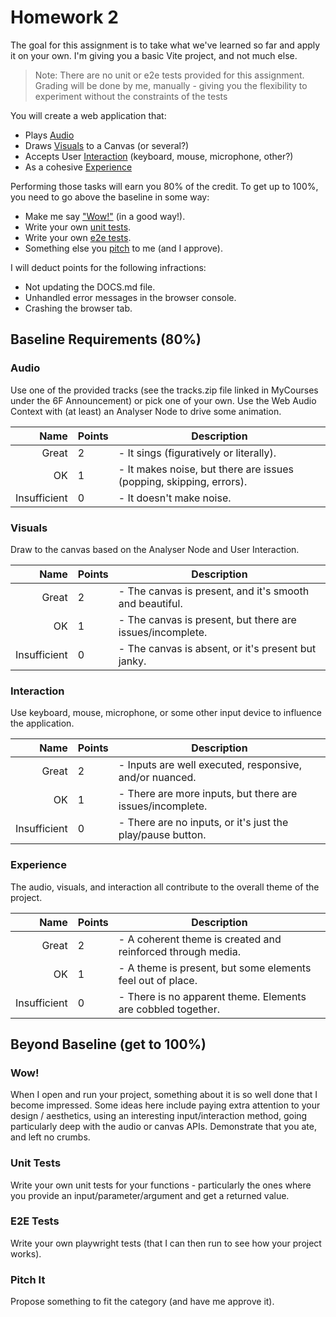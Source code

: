 # Homework 2

The goal for this assignment is to take what we've learned so far and apply it on your own. I'm giving you a basic Vite project, and not much else.

> Note: There are no unit or e2e tests provided for this assignment. Grading will be done by me, manually - giving you the flexibility to experiment without the constraints of the tests

You will create a web application that:

- Plays [Audio](#audio)
- Draws [Visuals](#visuals) to a Canvas (or several?)
- Accepts User [Interaction](#interaction) (keyboard, mouse, microphone, other?)
- As a cohesive [Experience](#experience)

Performing those tasks will earn you 80% of the credit. To get up to 100%, you need to go above the baseline in some way:

- Make me say ["Wow!"](#wow) (in a good way!).
- Write your own [unit tests](#unit-tests).
- Write your own [e2e tests](#e2e-tests).
- Something else you [pitch](#pitch-it) to me (and I approve).

I will deduct points for the following infractions:

- Not updating the DOCS.md file.
- Unhandled error messages in the browser console.
- Crashing the browser tab.

## Baseline Requirements (80%)

### Audio

Use one of the provided tracks (see the tracks.zip file linked in MyCourses under the 6F Announcement) or pick one of your own. Use the Web Audio Context with (at least) an Analyser Node to drive some animation.

|         Name | Points | Description                                                         |
| -----------: | ------ | ------------------------------------------------------------------- |
|        Great | 2      | - It sings (figuratively or literally).                             |
|           OK | 1      | - It makes noise, but there are issues (popping, skipping, errors). |
| Insufficient | 0      | - It doesn't make noise.                                            |

### Visuals

Draw to the canvas based on the Analyser Node and User Interaction.

|         Name | Points | Description                                               |
| -----------: | ------ | --------------------------------------------------------- |
|        Great | 2      | - The canvas is present, and it's smooth and beautiful.   |
|           OK | 1      | - The canvas is present, but there are issues/incomplete. |
| Insufficient | 0      | - The canvas is absent, or it's present but janky.        |

### Interaction

Use keyboard, mouse, microphone, or some other input device to influence the application.

|         Name | Points | Description                                                |
| -----------: | ------ | ---------------------------------------------------------- |
|        Great | 2      | - Inputs are well executed, responsive, and/or nuanced.    |
|           OK | 1      | - There are more inputs, but there are issues/incomplete.  |
| Insufficient | 0      | - There are no inputs, or it's just the play/pause button. |

### Experience

The audio, visuals, and interaction all contribute to the overall theme of the project.

|         Name | Points | Description                                                  |
| -----------: | ------ | ------------------------------------------------------------ |
|        Great | 2      | - A coherent theme is created and reinforced through media.  |
|           OK | 1      | - A theme is present, but some elements feel out of place.   |
| Insufficient | 0      | - There is no apparent theme. Elements are cobbled together. |

## Beyond Baseline (get to 100%)

### Wow!

When I open and run your project, something about it is so well done that I become impressed. Some ideas here include paying extra attention to your design / aesthetics, using an interesting input/interaction method, going particularly deep with the audio or canvas APIs. Demonstrate that you ate, and left no crumbs.

### Unit Tests

Write your own unit tests for your functions - particularly the ones where you provide an input/parameter/argument and get a returned value.

### E2E Tests

Write your own playwright tests (that I can then run to see how your project works).

### Pitch It

Propose something to fit the category (and have me approve it).
